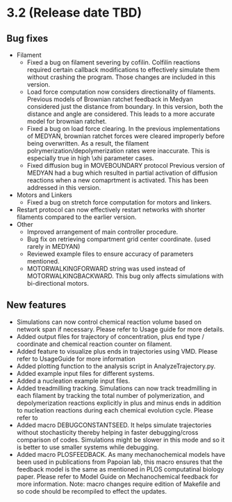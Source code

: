 # 3.2 (Release date TBD)

## Bug fixes
- Filament
    - Fixed a bug on filament severing by cofilin.
	Colfilin reactions required certain callback modifications to effectively simulate them without crashing the program. Those changes are included in this version.
    - Load force computation now considers directionality of filaments.
	Previous models of Brownian ratchet feedback in Medyan considered just the distance from boundary. In this version, both the distance and angle are considered. This leads to a more accurate model for brownian ratchet.
    - Fixed a bug on load force clearing. 
In the previous implementations of MEDYAN, brownian ratchet forces were cleared improperly before being overwritten. As a result, the filament polrymerization/depolymerization rates were inaccurate.
This is especially true in high \xhi parameter cases.
    - Fixed diffusion bug in MOVEBOUNDARY protocol
Previous version of MEDYAN had a bug which resulted in partial activation of diffusion reactions when a new comaprtment is activated. This has been addressed in this version.
- Motors and Linkers
    - Fixed a bug on stretch force computation for motors and linkers.
- Restart protocol can now effectively restart networks with shorter filaments compared to the earlier version.
- Other
    - Improved arrangement of main controller procedure.
    - Bug fix on retrieving compartment grid center coordinate. (used rarely in MEDYAN)
    - Reviewed example files to ensure accuracy of parameters mentioned.
    - MOTORWALKINGFORWARD string was used instead of MOTORWALKINGBACKWARD. This bug only affects simulations with bi-directional motors.

## New features
- Simulations can now control chemical reaction volume based on network span if necessary. Please refer to Usage guide for more details.
- Added output files for trajectory of concentration, plus end type / coordinate and chemical reaction counter on filament.
- Added feature to visualize plus ends in trajectories using VMD. Please refer to UsageGuide for more information
- Added plotting function to the analysis script in AnalyzeTrajectory.py.
- Added example input files for different systems.
- Added a nucleation example input files.
- Added treadmilling tracking.
Simulations can now track treadmilling in each filament by tracking the total number of polymerization, and depolymerization reactions explicitly in plus and minus ends in addition to nucleation reactions
during each chemical evolution cycle. Please refer to 
- Added macro DEBUGCONSTANTSEED. It helps simulate trajectories without stochasticity thereby helping in faster debugging/cross comparison of codes. Simulations might be slower in this mode and
so it is better to use smaller systems while debugging.
- Added macro PLOSFEEDBACK. As many mechanochemical models have been used in publications from Papoian lab, this macro ensures that the feedback model is the same as mentioned in PLOS computatinal biology paper.
Please refer to Model Guide on Mechanochemical feedback for more information.
Note: macro changes require edition of Makefile and so code should be recompiled to effect the updates.


